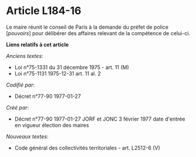 # Article L184-16

Le maire réunit le conseil de Paris à la demande du préfet de police [*pouvoirs*] pour délibérer des affaires relevant de la
compétence de celui-ci.

**Liens relatifs à cet article**

_Anciens textes_:

  - Loi n°75-1331 du 31 décembre 1975 - art. 11 (M)
  - Loi n°75-1131 1975-12-31 art. 11 al. 2

_Codifié par_:

  - Décret n°77-90 1977-01-27

_Créé par_:

  - Décret n°77-90 1977-01-27 JORF et JONC 3 février 1977 date d'entrée en vigueur élection des maires

_Nouveaux textes_:

  - Code général des collectivités territoriales - art. L2512-6 (V)
